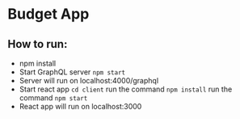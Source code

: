 # Budget App
## How to run:
* npm install
* Start GraphQL server `npm start` 
* Server will run on localhost:4000/graphql
* Start react app `cd client` run the command `npm install` run the command `npm start`
* React app will run on localhost:3000
